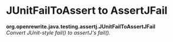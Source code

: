 # JUnitFailToAssert to AssertJFail

**org.openrewrite.java.testing.assertj.JUnitFailToAssertJFail**  
_Convert JUnit-style fail\(\) to assertJ's fail\(\)._

